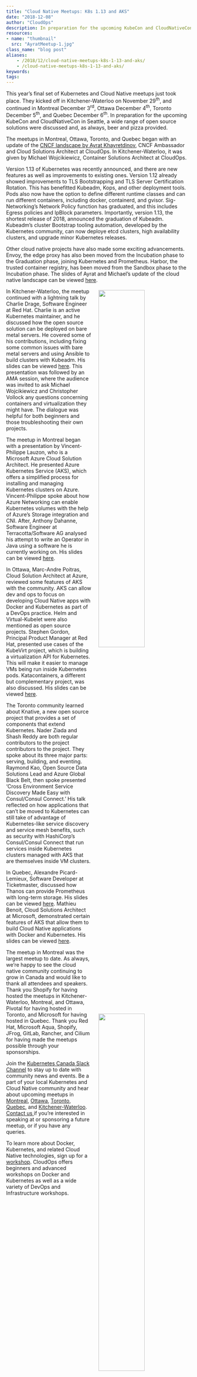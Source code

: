 ```yaml
---
title: "Cloud Native Meetups: K8s 1.13 and AKS"
date: "2018-12-08"
author: "CloudOps"
description: In preparation for the upcoming KubeCon and CloudNativeCon in Seattle, a wide range of open source solutions were discussed and, as always, beer and pizza provided.
resources:
- name: "thumbnail"
  src: "AyratMeetup-1.jpg"
class_name: "blog post"
aliases:
    - /2018/12/cloud-native-meetups-k8s-1-13-and-aks/
    - /cloud-native-meetups-k8s-1-13-and-aks/
keywords:
tags:
---
```



<p>This year’s final set of Kubernetes and Cloud Native meetups just took place. They kicked off in Kitchener-Waterloo on November 29<sup>th</sup>, and continued in Montreal December 3<sup>rd</sup>, Ottawa December 4<sup>th</sup>, Toronto December 5<sup>th</sup>, and Quebec December 6<sup>th</sup>. In preparation for the upcoming KubeCon and CloudNativeCon in Seattle, a wide range of open source solutions were discussed and, as always, beer and pizza provided.</p>

<p>The meetups in Montreal, Ottawa, Toronto, and Quebec began with an update of the <a href="https://www.cloudops.com/2018/10/the-beginners-guide-to-the-cncf-landscape/">CNCF landscape by Ayrat Khayretdinov</a>, CNCF Ambassador and Cloud Solutions Architect at CloudOps. In Kitchener-Waterloo, it was given by Michael Wojcikiewicz, Container Solutions Architect at CloudOps.</p>

<p>Version 1.13 of Kubernetes was recently announced, and there are new features as well as improvements to existing ones. Version 1.12 already showed improvements to TLS Bootstrapping and TLS Server Certification Rotation. This has benefitted Kubeadm, Kops, and other deployment tools. Pods also now have the option to define different runtime classes and can run different containers, including docker, containerd, and gvisor. Sig-Networking’s Network Policy function has graduated, and this includes Egress policies and IpBlock parameters. Importantly, version 1.13, the shortest release of 2018, announced the graduation of Kubeadm. Kubeadm’s cluster Bootstrap tooling automation, developed by the Kubernetes community, can now deploye etcd clusters, high availability clusters, and upgrade minor Kubernetes releases.</p>

<p>Other cloud native projects have also made some exciting advancements. Envoy, the edge proxy has also been moved from the Incubation phase to the Graduation phase, joining Kubernetes and Prometheus. Harbor, the trusted container registry, has been moved from the Sandbox phase to the Incubation phase. The slides of Ayrat and Michael’s update of the cloud native landscape can be viewed <a href="https://www.slideshare.net/CloudOps2005/kubernetes-and-cloud-native-update-q4-2018">here</a>.</p>

<div class="wp-block-image"><img style="float: right; margin: 5px 0 20px 20px; width: 50%;" src="/images/blog/post/Kitchener-WaterlooMeetup.png" alt=""></div>

<p>In Kitchener-Waterloo, the meetup continued with a lightning talk by Charlie Drage, Software Engineer at Red Hat. Charlie is an active Kubernetes maintainer, and he discussed how the open source solution can be deployed on bare metal servers. He covered some of his contributions, including fixing some common issues with bare metal servers and using Ansible to build clusters with Kubeadm. His slides can be viewed&nbsp;<a href="https://www.slideshare.net/CloudOps2005/kubernetes-on-bare-metal-at-the-kitchenerwaterloo-kubernetes-and-cloud-native-meetup">here</a>. This presentation was followed by an AMA session, where the audience was invited to ask Michael Wojcikiewicz and Christopher Vollock any questions concerning containers and virtualization they might have. The dialogue was helpful for both beginners and those troubleshooting their own projects. &nbsp;</p>

<p>The meetup in Montreal began with a presentation by Vincent-Philippe Lauzon, who is a Microsoft Azure Cloud Solution Architect. He presented Azure Kubernetes Service (AKS), which offers a simplified process for installing and managing Kubernetes clusters on Azure. Vincent-Philippe spoke about how Azure Networking can enable Kubernetes volumes with the help of Azure’s Storage integration and CNI. After, Anthony Dahanne, Software Engineer at Terracotta/Software AG analysed his attempt to write an Operator in Java using a software he is currently working on. His slides can be viewed <a href="https://fr.slideshare.net/anthonydahanne/kubernetes-java-operator">here</a>.</p>

<p>In Ottawa, Marc-Andre Poitras, Cloud Solution Architect at Azure, reviewed some features of AKS with the community. AKS can allow dev and ops to focus on developing Cloud Native apps with Docker and Kubernetes as part of a DevOps practice. Helm and Virtual-Kubelet were also mentioned as open source projects. Stephen Gordon, Principal Product Manager at Red Hat, presented use cases of the KubeVirt project, which is building a virtualization API for Kubernetes. This will make it easier to manage VMs being run inside Kubernetes pods. Katacontainers, a different but complementary project, was also discussed. His slides can be viewed <a href="https://www.slideshare.net/sgordon2/introducing-kubevirt">here</a>.</p>

<div class="wp-block-image"><img style="float: right; margin: 5px 0 20px 20px; width: 50%;" src="/images/blog/post/TorontoMeetup.png" alt=""></div>

<p>The Toronto community learned about Knative, a new open source project that provides a set of components that extend Kubernetes. Nader Ziada and Shash Reddy are both regular contributors to the project contributors to the project. They spoke about its three major parts: serving, building, and eventing. Raymond Kao, Open Source Data Solutions Lead and Azure Global Black Belt, then spoke presented ‘Cross Environment Service Discovery Made Easy with Consul/Consul Connect.’ His talk reflected on how applications that can’t be moved to Kubernetes can still take of advantage of Kubernetes-like service discovery and service mesh benefits, such as security with HashiCorp’s Consul/Consul Connect that run services inside Kubernetes clusters managed with AKS that are themselves inside VM clusters.</p>

<p>In Quebec, Alexandre Picard-Lemieux, Software Developer at Ticketmaster, discussed how Thanos can provide Prometheus with long-term storage. His slides can be viewed <a href="https://www.slideshare.net/CloudOps2005/prometheus-and-thanos">here</a>. Mathieu Benoit, Cloud Solutions Architect at Microsoft, demonstrated certain features of AKS that allow them to build Cloud Native applications with Docker and Kubernetes. His slides can be viewed <a href="https://mabenoit.blob.core.windows.net/public/AKS%20%2B%20VirtualKubelet%20-%20Mathieu%20Benoit.pdf">here</a>.</p>

<div class="wp-block-image"><img style="float: right; margin: 5px 0 20px 20px; width: 50%;" src="/images/blog/post/MontrealAKSMeetup.png" alt=""></div>

<p>The meetup in Montreal was the largest meetup to date. As always, we’re happy to see the cloud native community continuing to grow in Canada and would like to thank all attendees and speakers. Thank you Shopify for having hosted the meetups in Kitchener-Waterloo, Montreal, and Ottawa, Pivotal for having hosted in Toronto, and Microsoft for having hosted in Quebec. Thank you Red Hat, Microsoft Aqua, Shopify, JFrog, GitLab, Rancher, and Cilium for having made the meetups possible through your sponsorships.</p>

<div class="wp-block-image"><img style="float: right; margin: 5px 0 20px 20px; width: 50%;" src="/images/blog/post/MeetupSponsors.png" alt=""></div>

<p>Join the <a href="http://k8scanadaslack.herokuapp.com/">Kubernetes Canada Slack Channel</a> to stay up to date with community news and events. Be a part of your local Kubernetes and Cloud Native community and hear about upcoming meetups in <a href="https://www.meetup.com/Kubernetes-Montreal">Montreal</a>, <a href="https://www.meetup.com/Kubernetes-Ottawa">Ottawa</a>, <a href="https://www.meetup.com/Kubernetes-Toronto">Toronto</a>, <a href="https://www.meetup.com/Kubernetes-Quebec">Quebec</a>, and <a href="https://www.meetup.com/Kubernetes-Kitchener-Waterloo">Kitchener-Waterloo</a>. <a href="mailto: ctrang@cloudops.com">Contact us </a>if you’re interested in speaking at or sponsoring a future meetup, or if you have any queries.</p>

<p>To learn more about Docker, Kubernetes, and related Cloud Native technologies, sign up for a <a href="https://www.cloudops.com/workshop-calendar/">workshop</a>. CloudOps offers beginners and advanced workshops on Docker and Kubernetes as well as a wide variety of DevOps and Infrastructure workshops.</p>